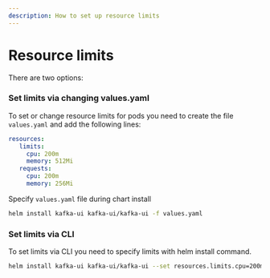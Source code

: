 ```yaml
---
description: How to set up resource limits
---
```


# Resource limits

There are two options:

### Set limits via changing values.yaml

To set or change resource limits for pods you need to create the file `values.yaml` and add the following lines:

```yaml
resources:
   limits:
     cpu: 200m
     memory: 512Mi
   requests:
     cpu: 200m
     memory: 256Mi
```

Specify `values.yaml` file during chart install

```bash
helm install kafka-ui kafka-ui/kafka-ui -f values.yaml
```

### Set limits via CLI

To set limits via CLI you need to specify limits with helm install command.

```bash
helm install kafka-ui kafka-ui/kafka-ui --set resources.limits.cpu=200m --set resources.limits.memory=512Mi --set resources.requests.memory=256Mi --set resources.requests.cpu=200m 
```
